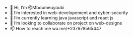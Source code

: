- 👋 Hi, I’m @Mboumeuyoubi
- 👀 I’m interested in web-developement and cyber-security
- 🌱 I’m currently learning java javascript and react js
- 💞️ I’m looking to collaborate on project on web-designe
- 📫 How to reach me wa.me/+237678565447

<!---
Branhamyoubi23/Branhamyoubi23 is a ✨ special ✨ repository because its `README.md` (this file) appears on your GitHub profile.
You can click the Preview link to take a look at your changes.
--->
